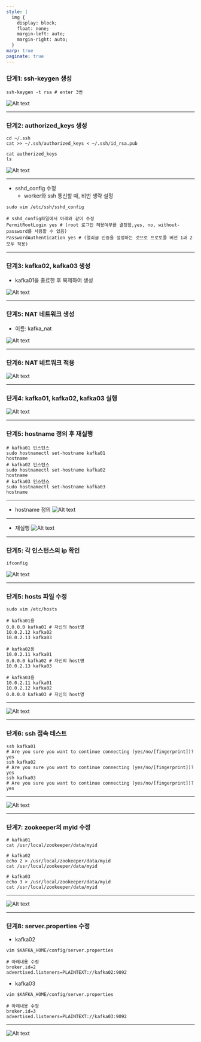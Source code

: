 ```yaml
---
style: |
  img {
    display: block;
    float: none;
    margin-left: auto;
    margin-right: auto;
  }
marp: true
paginate: true
---
```

### 단계1: ssh-keygen 생성 
```shell
ssh-keygen -t rsa # enter 3번 
```
![Alt text](./img/image-13.png)

---
### 단계2: authorized_keys 생성
```shell
cd ~/.ssh
cat >> ~/.ssh/authorized_keys < ~/.ssh/id_rsa.pub

cat authorized_keys
ls
```
![Alt text](./img/image-14.png)

---
- sshd_config 수정 
  - worker와 ssh 통신할 때, 비번 생략 설정 
```shell
sudo vim /etc/ssh/sshd_config

# sshd_config파일에서 아래와 같이 수정 
PermitRootLogin yes # (root 로그인 허용여부를 결정함,yes, no, without-password를 사용할 수 있음) 
PasswordAuthentication yes # (열쇠글 인증을 설정하는 것으로 프로토콜 버전 1과 2 모두 적용) 
```

---
### 단계3: kafka02, kafka03 생성
- kafka01을 종료한 후 복제하여 생성 

![Alt text](./img/image-15.png)

---
### 단계5: NAT 네트워크 생성 
- 이름: kafka_nat

![Alt text](./img/image-17.png)

---
### 단계6: NAT 네트워크 적용 
![Alt text](./img/image-18.png)

---
### 단계4: kafka01, kafka02, kafka03 실행 
![Alt text](./img/image-16.png)

---
### 단계5: hostname 정의 후 재실행
```shell
# kafka01 인스턴스
sudo hostnamectl set-hostname kafka01
hostname
# kafka02 인스턴스
sudo hostnamectl set-hostname kafka02
hostname
# kafka03 인스턴스
sudo hostnamectl set-hostname kafka03
hostname
```
---
- hostname 정의
![Alt text](./img/image-19.png)

---
- 재실행
![Alt text](./img/image-20.png)

---
### 단계5: 각 인스턴스의 ip 확인 
```shell
ifconfig
```
![Alt text](./img/image-21.png)

---
### 단계5: hosts 파일 수정 
```shell
sudo vim /etc/hosts

# kafka01용 
0.0.0.0 kafka01 # 자신의 host명 
10.0.2.12 kafka02
10.0.2.13 kafka03

# kafka02용 
10.0.2.11 kafka01  
0.0.0.0 kafka02 # 자신의 host명
10.0.2.13 kafka03

# kafka03용 
10.0.2.11 kafka01 
10.0.2.12 kafka02
0.0.0.0 kafka03 # 자신의 host명
```
---
![Alt text](./img/image-22.png)

---
### 단계6: ssh 접속 테스트 
```shell
ssh kafka01
# Are you sure you want to continue connecting (yes/no/[fingerprint])? yes
ssh kafka02
# Are you sure you want to continue connecting (yes/no/[fingerprint])? yes
ssh kafka03
# Are you sure you want to continue connecting (yes/no/[fingerprint])? yes
```
---
![Alt text](./img/image-23.png)

---
### 단계7: zookeeper의 myid 수정 
```shell
# kafka01
cat /usr/local/zookeeper/data/myid

# kafka02
echo 2 > /usr/local/zookeeper/data/myid
cat /usr/local/zookeeper/data/myid

# kafka03
echo 3 > /usr/local/zookeeper/data/myid
cat /usr/local/zookeeper/data/myid
```
---
![Alt text](./img/image-24.png)

---
### 단계8: server.properties 수정
- kafka02
```shell
vim $KAFKA_HOME/config/server.properties

# 아래내용 수정 
broker.id=2  
advertised.listeners=PLAINTEXT://kafka02:9092
```
- kafka03
```shell
vim $KAFKA_HOME/config/server.properties 

# 아래내용 수정 
broker.id=3  
advertised.listeners=PLAINTEXT://kafka03:9092
```
---
![Alt text](./img/image-25.png)



